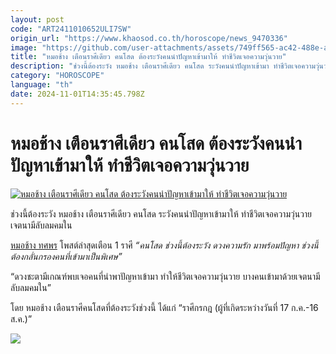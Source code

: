 ```yaml
---
layout: post
code: "ART2411010652ULI7SW"
origin_url: "https://www.khaosod.co.th/horoscope/news_9470336"
image: "https://github.com/user-attachments/assets/749ff565-ac42-488e-ab32-87514cea3ee2"
title: "หมอช้าง เตือนราศีเดียว คนโสด ต้องระวังคนนำปัญหาเข้ามาให้ ทำชีวิตเจอความวุ่นวาย"
description: "ช่วงนี้ต้องระวัง หมอช้าง เตือนราศีเดียว คนโสด ระวังคนนำปัญหาเข้ามา ทำชีวิตเจอความวุ่นวาย เจตนามีลับลมคมใน หมอช้าง ทศพร โพสต์ล่าสุดเตือน 1 ราศี"
category: "HOROSCOPE"
language: "th"
date: 2024-11-01T14:35:45.798Z
---
```


# หมอช้าง เตือนราศีเดียว คนโสด ต้องระวังคนนำปัญหาเข้ามาให้ ทำชีวิตเจอความวุ่นวาย

[![หมอช้าง เตือนราศีเดียว คนโสด ต้องระวังคนนำปัญหาเข้ามาให้ ทำชีวิตเจอความวุ่นวาย](https://www.khaosod.co.th/wpapp/uploads/2024/10/mchangraseelove2210679998.jpg "หมอช้าง เตือนราศีเดียว คนโสด ต้องระวังคนนำปัญหาเข้ามาให้ ทำชีวิตเจอความวุ่นวาย")](https://www.khaosod.co.th/wpapp/uploads/2024/10/mchangraseelove2210679998.jpg)

ช่วงนี้ต้องระวัง หมอช้าง เตือนราศีเดียว คนโสด ระวังคนนำปัญหาเข้ามาให้ ทำชีวิตเจอความวุ่นวาย เจตนามีลับลมคมใน

[หมอช้าง ทศพร](https://www.facebook.com/Master.Chang/) โพสต์ล่าสุดเตือน 1 ราศี _“คนโสด ช่วงนี้ต้องระวัง ดวงความรัก มาพร้อมปัญหา ช่วงนี้ต้องกลั่นกรองคนที่เข้ามาเป็นพิเศษ”_

“ดวงชะตามีเกณฑ์พบเจอคนที่นำพาปัญหาเข้ามา ทำให้ชีวิตเจอความวุ่นวาย บางคนเข้ามาด้วยเจตนามีลับลมคมใน”

โดย หมอช้าง เตือนราศีคนโสดที่ต้องระวังช่วงนี้ ได้แก่ “ราศีกรกฎ (ผู้ที่เกิดระหว่างวันที่ 17 ก.ค.-16 ส.ค.)”

[![](https://www.khaosod.co.th/wpapp/uploads/2024/10/cats-26.jpg)](https://www.khaosod.co.th/wpapp/uploads/2024/10/cats-26.jpg)